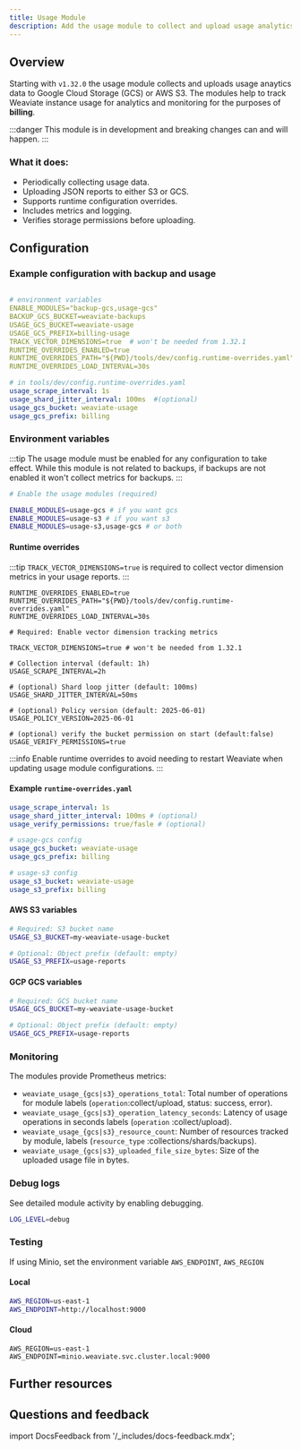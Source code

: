 ```yaml
---
title: Usage Module
description: Add the usage module to collect and upload usage analytics data to Google Cloud Storage (GCS) or AWS S3. 
---
```


## Overview

Starting with `v1.32.0` the usage module collects and uploads usage anaytics data to Google Cloud Storage (GCS) or AWS S3. The modules help to track Weaviate instance usage for analytics and monitoring for the purposes of **billing**. 

:::danger
This module is in development and breaking changes can and will happen. 
:::

### What it does:

- Periodically collecting usage data.
- Uploading JSON reports to  either S3 or GCS.
- Supports runtime configuration overrides. 
- Includes metrics and logging. 
- Verifies storage permissions before uploading.

## Configuration

### Example configuration with backup and usage

```yaml

# environment variables
ENABLE_MODULES="backup-gcs,usage-gcs" 
BACKUP_GCS_BUCKET=weaviate-backups 
USAGE_GCS_BUCKET=weaviate-usage 
USAGE_GCS_PREFIX=billing-usage 
TRACK_VECTOR_DIMENSIONS=true  # won't be needed from 1.32.1
RUNTIME_OVERRIDES_ENABLED=true 
RUNTIME_OVERRIDES_PATH="${PWD}/tools/dev/config.runtime-overrides.yaml"
RUNTIME_OVERRIDES_LOAD_INTERVAL=30s

# in tools/dev/config.runtime-overrides.yaml
usage_scrape_interval: 1s
usage_shard_jitter_interval: 100ms  #(optional)
usage_gcs_bucket: weaviate-usage
usage_gcs_prefix: billing

```

### Environment variables

:::tip
The usage module must be enabled for any configuration to take effect. 
While this module is not related to backups, if backups are not enabled it won't collect metrics for backups. 
:::

```bash
# Enable the usage modules (required)

ENABLE_MODULES=usage-gcs # if you want gcs
ENABLE_MODULES=usage-s3 # if you want s3
ENABLE_MODULES=usage-s3,usage-gcs # or both

```

#### Runtime overrides

:::tip
`TRACK_VECTOR_DIMENSIONS=true` is required to collect vector dimension metrics in your usage reports. 
:::

```shell
RUNTIME_OVERRIDES_ENABLED=true
RUNTIME_OVERRIDES_PATH="${PWD}/tools/dev/config.runtime-overrides.yaml"
RUNTIME_OVERRIDES_LOAD_INTERVAL=30s

# Required: Enable vector dimension tracking metrics

TRACK_VECTOR_DIMENSIONS=true # won't be needed from 1.32.1

# Collection interval (default: 1h)
USAGE_SCRAPE_INTERVAL=2h

# (optional) Shard loop jitter (default: 100ms)
USAGE_SHARD_JITTER_INTERVAL=50ms

# (optional) Policy version (default: 2025-06-01)
USAGE_POLICY_VERSION=2025-06-01

# (optional) verify the bucket permission on start (default:false)
USAGE_VERIFY_PERMISSIONS=true
```

:::info
Enable runtime overrides to avoid needing to restart Weaviate when updating usage module configurations.
:::

#### Example `runtime-overrides.yaml`

```yaml
usage_scrape_interval: 1s
usage_shard_jitter_interval: 100ms # (optional)
usage_verify_permissions: true/fasle # (optional)

# usage-gcs config
usage_gcs_bucket: weaviate-usage
usage_gcs_prefix: billing

# usage-s3 config
usage_s3_bucket: weaviate-usage
usage_s3_prefix: billing
```

#### AWS S3 variables

```bash
# Required: S3 bucket name
USAGE_S3_BUCKET=my-weaviate-usage-bucket

# Optional: Object prefix (default: empty)
USAGE_S3_PREFIX=usage-reports

```

#### GCP GCS variables 

```bash
# Required: GCS bucket name
USAGE_GCS_BUCKET=my-weaviate-usage-bucket

# Optional: Object prefix (default: empty)
USAGE_GCS_PREFIX=usage-reports
```

### Monitoring

The modules provide Prometheus metrics:

- `weaviate_usage_{gcs|s3}_operations_total`: Total number of operations for module labels (`operation`:collect/upload,  status: success, error).
- `weaviate_usage_{gcs|s3}_operation_latency_seconds`: Latency of usage operations in seconds labels (`operation` :collect/upload).
- `weaviate_usage_{gcs|s3}_resource_count`: Number of resources tracked by module, labels (`resource_type` :collections/shards/backups).
- `weaviate_usage_{gcs|s3}_uploaded_file_size_bytes`: Size of the uploaded usage file in bytes.

### Debug logs

See detailed module activity by enabling debugging. 

```bash
LOG_LEVEL=debug
```

### Testing
If using Minio, set the environment variable `AWS_ENDPOINT`, `AWS_REGION`

#### Local
```bash
AWS_REGION=us-east-1
AWS_ENDPOINT=http://localhost:9000
```

#### Cloud

```
AWS_REGION=us-east-1
AWS_ENDPOINT=minio.weaviate.svc.cluster.local:9000 
```

## Further resources

## Questions and feedback

import DocsFeedback from '/_includes/docs-feedback.mdx';

<DocsFeedback/>
